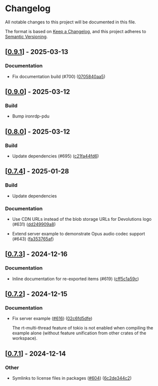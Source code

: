 # Changelog

All notable changes to this project will be documented in this file.

The format is based on [Keep a Changelog](https://keepachangelog.com/en/1.0.0/),
and this project adheres to [Semantic Versioning](https://semver.org/spec/v2.0.0.html).


## [[0.9.1](https://github.com/Devolutions/IronRDP/compare/ironrdp-v0.9.0...ironrdp-v0.9.1)] - 2025-03-13

### <!-- 6 -->Documentation

- Fix documentation build (#700) ([0705840aa5](https://github.com/Devolutions/IronRDP/commit/0705840aa51bc920e76f0cf1fce06b29733c6e2d)) 



## [[0.9.0](https://github.com/Devolutions/IronRDP/compare/ironrdp-v0.8.0...ironrdp-v0.9.0)] - 2025-03-12

### <!-- 7 -->Build

- Bump ironrdp-pdu



## [[0.8.0](https://github.com/Devolutions/IronRDP/compare/ironrdp-v0.7.4...ironrdp-v0.8.0)] - 2025-03-12

### <!-- 7 -->Build

- Update dependencies (#695) ([c21fa44fd6](https://github.com/Devolutions/IronRDP/commit/c21fa44fd6f3c6a6b74788ff68e83133c1314caa)) 

## [[0.7.4](https://github.com/Devolutions/IronRDP/compare/ironrdp-v0.7.3...ironrdp-v0.7.4)] - 2025-01-28

### Build

- Update dependencies

### <!-- 6 -->Documentation

- Use CDN URLs instead of the blob storage URLs for Devolutions logo (#631) ([dd249909a8](https://github.com/Devolutions/IronRDP/commit/dd249909a894004d4f728d30b3a4aa77a0f8193b)) 

- Extend server example to demonstrate Opus audio codec support (#643) ([fa353765af](https://github.com/Devolutions/IronRDP/commit/fa353765af016734c07e31fff44d19dabfdd4199)) 


## [[0.7.3](https://github.com/Devolutions/IronRDP/compare/ironrdp-v0.7.2...ironrdp-v0.7.3)] - 2024-12-16

### <!-- 6 -->Documentation

- Inline documentation for re-exported items (#619) ([cff5c1a59c](https://github.com/Devolutions/IronRDP/commit/cff5c1a59cdc2da73cabcb675fcf2d85dc81fd68)) 



## [[0.7.2](https://github.com/Devolutions/IronRDP/compare/ironrdp-v0.7.1...ironrdp-v0.7.2)] - 2024-12-15

### <!-- 6 -->Documentation

- Fix server example ([#616](https://github.com/Devolutions/IronRDP/pull/616)) ([02c6fd5dfe](https://github.com/Devolutions/IronRDP/commit/02c6fd5dfe142b7cc6f15cb17292504657818498)) 

  The rt-multi-thread feature of tokio is not enabled when compiling the
  example alone (without feature unification from other crates of the
  workspace).



## [[0.7.1](https://github.com/Devolutions/IronRDP/compare/ironrdp-v0.7.0...ironrdp-v0.7.1)] - 2024-12-14

### Other

- Symlinks to license files in packages ([#604](https://github.com/Devolutions/IronRDP/pull/604)) ([6c2de344c2](https://github.com/Devolutions/IronRDP/commit/6c2de344c2dd93ce9621834e0497ed7c3bfaf91a)) 

